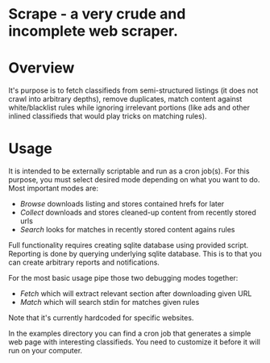 # Scrape -  a very crude and incomplete web scraper.

# Overview

It's purpose is to fetch classifieds from semi-structured listings (it does not
crawl into arbitrary depths), remove duplicates, match content against
white/blacklist rules while ignoring irrelevant portions (like ads and
other inlined classifieds that would play tricks on matching rules).

# Usage

It is intended to be externally scriptable and run as a cron job(s). For this
purpose, you must select desired mode depending on what you want to do. Most
important modes are:

* *Browse* downloads listing and stores contained hrefs for later
* *Collect* downloads and stores cleaned-up content from recently stored urls 
* *Search* looks for matches in recently stored content agains rules

Full functionality requires creating sqlite database using provided script.
Reporting is done by querying underlying sqlite database. This is to that you
can create arbitrary reports and notifications.

For the most basic usage pipe those two debugging modes together:

* *Fetch* which will extract relevant section after downloading given URL
* *Match* which will search stdin for matches given rules

Note that it's currently hardcoded for specific websites.

In the examples directory you can find a cron job that generates a simple web
page with interesting classifieds. You need to customize it before it will run
on your computer.

